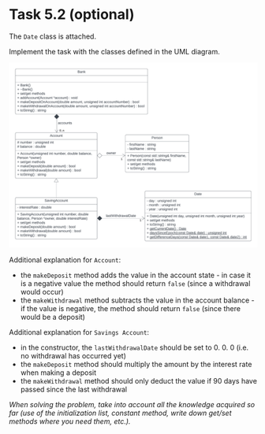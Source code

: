 # Task 5.2 (optional)

The `Date` class is attached.

Implement the task with the classes defined in the UML diagram.

![UML diagram](Task0502.png)

Additional explanation for `Account`:
* the `makeDeposit` method adds the value in the account state - in case it is a negative value the method should return `false` (since a withdrawal would occur)
* the `makeWithdrawal` method subtracts the value in the account balance - if the value is negative, the method should return `false` (since there would be a deposit)

Additional explanation for `Savings Account`:
* in the constructor, the `lastWithdrawalDate` should be set to 0. 0. 0 (i.e. no withdrawal has occurred yet)
* the `makeDeposit` method should multiply the amount by the interest rate when making a deposit
* the `makeWithdrawal` method should only deduct the value if 90 days have passed since the last withdrawal

_When solving the problem, take into account all the knowledge acquired so far (use of the initialization list, constant method,
write down get/set methods where you need them, etc.)._